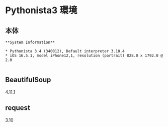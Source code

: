 # Pythonista3 環境

## 本体

```
**System Information**

* Pythonista 3.4 (340012), Default interpreter 3.10.4
* iOS 16.5.1, model iPhone12,1, resolution (portrait) 828.0 x 1792.0 @ 2.0


```

## BeautifulSoup

4.11.1

## request

3.10


